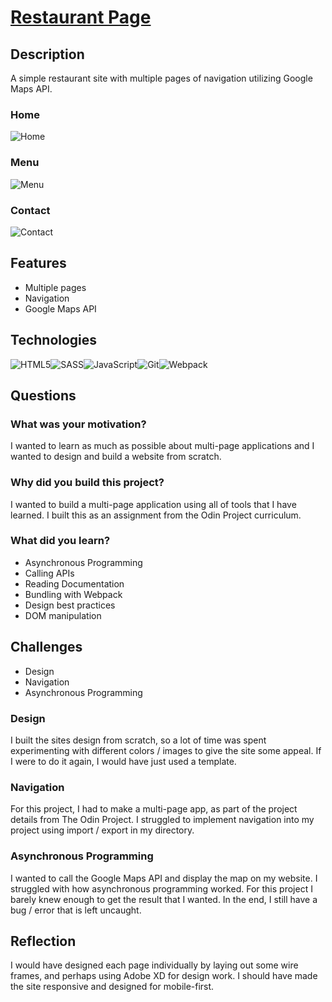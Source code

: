 # [Restaurant Page](https://nathankim137311.github.io/restaurant-page/)

## Description
A simple restaurant site with multiple pages of navigation utilizing Google Maps API. 

### Home
![Home](https://cdn.discordapp.com/attachments/874773627285962822/899153919345819678/unknown.png)

### Menu
![Menu](https://cdn.discordapp.com/attachments/874773627285962822/899153999725469726/unknown.png)

### Contact
![Contact](https://cdn.discordapp.com/attachments/874773627285962822/899154484066938880/unknown.png)

## Features
* Multiple pages
* Navigation 
* Google Maps API

## Technologies
![HTML5](https://img.shields.io/badge/html5-%23E34F26.svg?style=for-the-badge&logo=html5&logoColor=white)![SASS](https://img.shields.io/badge/SASS-hotpink.svg?style=for-the-badge&logo=SASS&logoColor=white)![JavaScript](https://img.shields.io/badge/javascript-%23323330.svg?style=for-the-badge&logo=javascript&logoColor=%23F7DF1E)![Git](https://img.shields.io/badge/git-%23F05033.svg?style=for-the-badge&logo=git&logoColor=white)![Webpack](https://img.shields.io/badge/webpack-%238DD6F9.svg?style=for-the-badge&logo=webpack&logoColor=black)

## Questions
### What was your motivation?
I wanted to learn as much as possible about multi-page applications and I wanted to design and build a website from scratch. 

### Why did you build this project?
I wanted to build a multi-page application using all of tools that I have learned. I built this as an assignment from the Odin Project curriculum. 

### What did you learn?
* Asynchronous Programming
* Calling APIs
* Reading Documentation
* Bundling with Webpack
* Design best practices
* DOM manipulation

## Challenges
* Design 
* Navigation
* Asynchronous Programming

### Design
I built the sites design from scratch, so a lot of time was spent experimenting with different colors / images to give the site some appeal. If I were to do it again, I would have just used a template. 

### Navigation
For this project, I had to make a multi-page app, as part of the project details from The Odin Project. I struggled to implement navigation into my project using import / export in my directory. 

### Asynchronous Programming
I wanted to call the Google Maps API and display the map on my website. I struggled with how asynchronous programming worked. For this project I barely knew enough to get the result that I wanted. In the end, I still have a bug / error that is left uncaught. 

## Reflection
I would have designed each page individually by laying out some wire frames, and perhaps using Adobe XD for design work. I should have made the site responsive and designed for mobile-first. 
